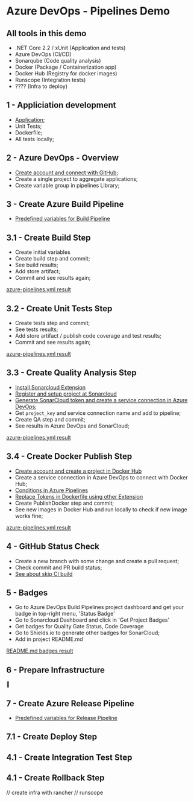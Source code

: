 # Azure DevOps - Pipelines Demo

## All tools in this demo

- .NET Core 2.2 / xUnit (Application and tests)
- Azure DevOps (CI/CD)
- Sonarqube (Code quality analysis)
- Docker (Package / Containerization app)
- Docker Hub (Registry for docker images)
- Runscope (Integration tests)
- ???? (Infra to deploy)

## 1 - Appliciation development

- [Application](https://github.com/ThiagoBarradas/environment-api);
- Unit Tests;
- Dockerfile;
- All tests locally;

## 2 - Azure DevOps - Overview 

- [Create account and connect with GitHub](https://azure.microsoft.com/pt-br/services/devops/);
- Create a single project to aggregate applications;
- Create variable group in pipelines Library;

## 3 - Create Azure Build Pipeline

- [Predefined variables for Build Pipeline](https://docs.microsoft.com/en-us/azure/devops/pipelines/build/variables?view=azure-devops&tabs=yaml)

## 3.1 - Create Build Step

- Create initial variables
- Create build step and commit; 
- See build results;
- Add store artifact;
- Commit and see results again;

[azure-pipelines.yml result](https://github.com/ThiagoBarradas/azure-devops-pipelines-demo/blob/master/build-pipelines/1-build.yml)

## 3.2 - Create Unit Tests Step

- Create tests step and commit; 
- See tests results;
- Add store artifact / publish code coverage and test results;
- Commit and see results again;

[azure-pipelines.yml result](https://github.com/ThiagoBarradas/azure-devops-pipelines-demo/blob/master/build-pipelines/2-build-test.yml)

## 3.3 - Create Quality Analysis Step

- [Install Sonarcloud Extension](https://marketplace.visualstudio.com/items?itemName=SonarSource.sonarcloud)
- [Register and setup project at Sonarcloud](https://sonarcloud.io)
- [Generate SonarCloud token and create a service connection in Azure DevOps](https://sonarcloud.io/account/security);
- Get `project_key` and service connection name and add to pipeline;
- Create QA step and commit;
- See results in Azure DevOps and SonarCloud;

[azure-pipelines.yml result](https://github.com/ThiagoBarradas/azure-devops-pipelines-demo/blob/master/build-pipelines/3-build-test-qa.yml)

## 3.4 - Create Docker Publish Step

- [Create account and create a project in Docker Hub](https://hub.docker.com)
- Create a service connection in Azure DevOps to connect with Docker Hub;
- [Conditions in Azure Pipelines](https://docs.microsoft.com/en-us/azure/devops/pipelines/process/conditions?view=azure-devops&tabs=yaml)
- [Replace Tokens in Dockerfile using other Extension ](https://marketplace.visualstudio.com/items?itemName=qetza.replacetokens)
- Create PublishDocker step and commit;
- See new images in Docker Hub and run locally to check if new image works fine;

[azure-pipelines.yml result](https://github.com/ThiagoBarradas/azure-devops-pipelines-demo/blob/master/build-pipelines/4-build-test-qa-dockerpublish.yml)

## 4 - GitHub Status Check

- Create a new branch with some change and create a pull request;
- Check commit and PR build status;
- [See about skip CI build](https://docs.microsoft.com/en-us/azure/devops/pipelines/build/triggers?view=azure-devops&tabs=yaml)

## 5 - Badges

- Go to Azure DevOps Build Pipelines project dashboard and get your badge in top-right menu, 'Status Badge'
- Go to Sonarcloud Dashboard and click in 'Get Project Badges'
- Get badges for Quality Gate Status, Code Coverage
- Go to Shields.io to generate other badges for SonarCloud;
- Add in project README.md

[README.md badges result](https://github.com/ThiagoBarradas/azure-devops-pipelines-demo/blob/master/badges/badges.md)

## 6 - Prepare Infrastructure

:construction:

## 7 - Create Azure Release Pipeline 

- [Predefined variables for Release Pipeline](https://docs.microsoft.com/en-us/azure/devops/pipelines/build/variables?view=azure-devops&tabs=yaml)

## 7.1 - Create Deploy Step
## 4.1 - Create Integration Test Step
## 4.1 - Create Rollback Step

// create infra with rancher
// runscope
